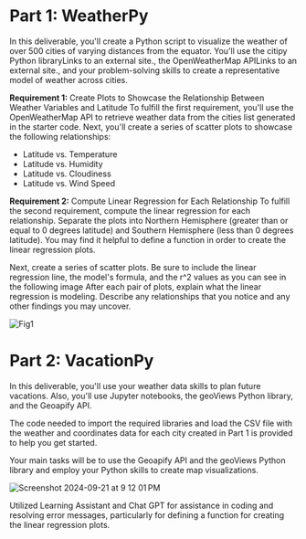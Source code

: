 # Part 1: WeatherPy
In this deliverable, you'll create a Python script to visualize the weather of over 500 cities of varying distances from the equator. You'll use the citipy Python libraryLinks to an external site., the OpenWeatherMap APILinks to an external site., and your problem-solving skills to create a representative model of weather across cities.

**Requirement 1:** Create Plots to Showcase the Relationship Between Weather Variables and Latitude
To fulfill the first requirement, you'll use the OpenWeatherMap API to retrieve weather data from the cities list generated in the starter code. Next, you'll create a series of scatter plots to showcase the following relationships:

- Latitude vs. Temperature
- Latitude vs. Humidity
- Latitude vs. Cloudiness
- Latitude vs. Wind Speed

**Requirement 2:** Compute Linear Regression for Each Relationship
To fulfill the second requirement, compute the linear regression for each relationship. Separate the plots into Northern Hemisphere (greater than or equal to 0 degrees latitude) and Southern Hemisphere (less than 0 degrees latitude). You may find it helpful to define a function in order to create the linear regression plots.

Next, create a series of scatter plots. Be sure to include the linear regression line, the model's formula, and the r^2 values as you can see in the following image
After each pair of plots, explain what the linear regression is modeling. Describe any relationships that you notice and any other findings you may uncover.

![Fig1](https://github.com/user-attachments/assets/d15ce988-0507-4426-8fde-fa1adf443533)

# Part 2: VacationPy
In this deliverable, you'll use your weather data skills to plan future vacations. Also, you'll use Jupyter notebooks, the geoViews Python library, and the Geoapify API.

The code needed to import the required libraries and load the CSV file with the weather and coordinates data for each city created in Part 1 is provided to help you get started.

Your main tasks will be to use the Geoapify API and the geoViews Python library and employ your Python skills to create map visualizations.

![Screenshot 2024-09-21 at 9 12 01 PM](https://github.com/user-attachments/assets/75604860-694f-40ad-86b2-7acd38f8bd62)

Utilized Learning Assistant and Chat GPT for assistance in coding and resolving error messages, particularly for defining a function for creating the linear regression plots.

